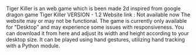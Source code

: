 Tiger Killer is an web game which is been made 2d inspired from google dragon game
Tiger Killer VERSION - 1.2
Website link :  Not available now
The website may or may not be functional.
The game is currently only available for "Desktop" and may experience some issues with responsiveness. You can download it from here and adjust its width and height according to your desktop size. It can be played using hand gestures, utilizing hand tracking with a Python module.

